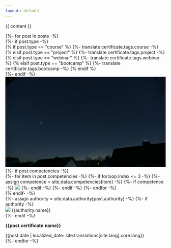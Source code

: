 ```yaml
---
layout: default
---
```


{{ content }}

<div class="certificate-container unselectable">
    {%- for post in posts -%}
        <div class="certificate-card">
            <!-- Tipo do certificado -->
            {%- if post.type -%}
                <div class="certificate-type">
                    {% if post.type == "course" %}
                        <i class="fa-solid fa-graduation-cap"></i>
                        <span>{%- translate certificate.tags.course -%}</span>
                    {% elsif post.type == "project" %}
                        <i class="fa-solid fa-rocket"></i>
                        <span>{%- translate certificate.tags.project -%}</span>
                    {% elsif post.type == "webinar" %}
                        <i class="fa-solid fa-users-viewfinder"></i>
                        <span>{%- translate certificate.tags.webinar -%}</span>
                    {% elsif post.type == "bootcamp" %}
                        <i class="fa-solid fa-users-gear"></i>
                        <span>{%- translate certificate.tags.bootcamp -%}</span>
                    {% endif %}
                </div>
            {%- endif -%}
            <!-- Imagem ilustrativa do certificado -->
            <img class="thumbnail" src="/assets/banner/banner.jpg" />
            <!-- Conteúdos do certificado -->
            <div class="certificate-content">
                <!-- Competências do certificado -->
                {%- if post.competencies -%}
                    <div class="certificate-competencies">
                        {%- for item in post.competencies -%}
                            {%- if forloop.index <= 3 -%}
                                {%- assign competence = site.data.competencies[item] -%}
                                {%- if competence -%}
                                    <img src="{{competence.logo}}" style="background-color:{{competence.color}}" />
                                {%- endif -%}
                            {%- endif -%}
                        {%- endfor -%}
                    </div>
                {% endif- -%}
                <!-- Área para o conteúdo principal do certificado -->
                <div class="certificate-area">
                    <!-- Empresa emissora do certificado -->
                    {%- assign authority = site.data.authority[post.authority] -%}
                    {%- if authority -%}
                        <div class="certificate-authority">
                            <img src="{{authority.logo}}" />
                            <span>{{authority.name}}</span>
                        </div>
                    {%- endif -%}
                    <!-- Nome do certificado -->
                    <p><strong>{{post.certificate.name}}</strong></p>
                    <!-- Data de emissão do certificado -->
                    <span>{{post.date | localized_date: site.translations[site.lang].core.lang}}</span>
                </div>
            </div>
        </div>
    {%- endfor -%}
</div>